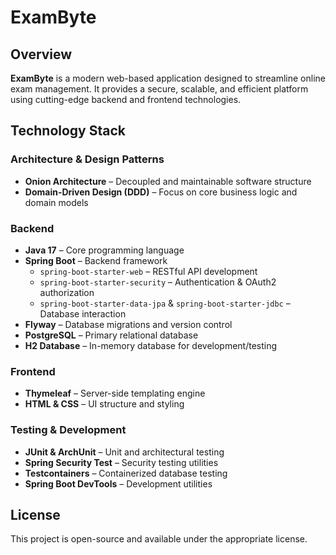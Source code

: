 # ExamByte

## Overview  
**ExamByte** is a modern web-based application designed to streamline online exam management. It provides a secure, scalable, and efficient platform using cutting-edge backend and frontend technologies.  

## Technology Stack 

### **Architecture & Design Patterns**  
- **Onion Architecture** – Decoupled and maintainable software structure  
- **Domain-Driven Design (DDD)** – Focus on core business logic and domain models 

### **Backend**  
- **Java 17** – Core programming language  
- **Spring Boot** – Backend framework  
  - `spring-boot-starter-web` – RESTful API development  
  - `spring-boot-starter-security` – Authentication & OAuth2 authorization  
  - `spring-boot-starter-data-jpa` & `spring-boot-starter-jdbc` – Database interaction  
- **Flyway** – Database migrations and version control  
- **PostgreSQL** – Primary relational database  
- **H2 Database** – In-memory database for development/testing  

### **Frontend**  
- **Thymeleaf** – Server-side templating engine  
- **HTML & CSS** – UI structure and styling  

### **Testing & Development**  
- **JUnit & ArchUnit** – Unit and architectural testing  
- **Spring Security Test** – Security testing utilities  
- **Testcontainers** – Containerized database testing  
- **Spring Boot DevTools** – Development utilities  

## License  
This project is open-source and available under the appropriate license.  
